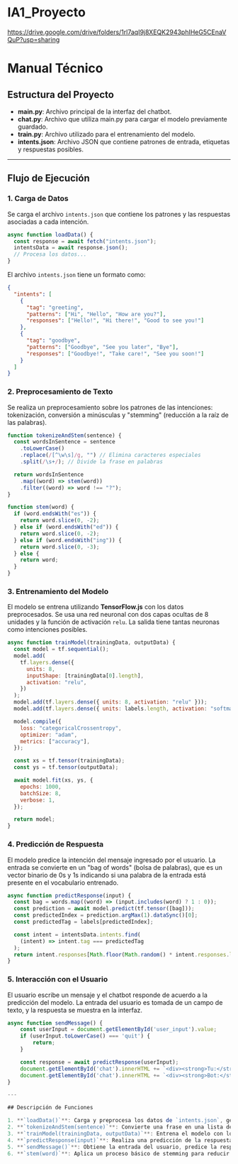# IA1_Proyecto

https://drive.google.com/drive/folders/1rl7aqI9j8XEQK2943phIHeG5CEnaVQuP?usp=sharing

# Manual Técnico

## Estructura del Proyecto

- **main.py**: Archivo principal de la interfaz del chatbot.
- **chat.py**: Archivo que utiliza main.py para cargar el modelo previamente guardado.
- **train.py**: Archivo utilizado para el entrenamiento del modelo.
- **intents.json**: Archivo JSON que contiene patrones de entrada, etiquetas y respuestas posibles.

---

## Flujo de Ejecución

### 1. **Carga de Datos**

Se carga el archivo `intents.json` que contiene los patrones y las respuestas asociadas a cada intención.

```js
async function loadData() {
  const response = await fetch("intents.json");
  intentsData = await response.json();
  // Procesa los datos...
}
```

El archivo `intents.json` tiene un formato como:

```json
{
  "intents": [
    {
      "tag": "greeting",
      "patterns": ["Hi", "Hello", "How are you?"],
      "responses": ["Hello!", "Hi there!", "Good to see you!"]
    },
    {
      "tag": "goodbye",
      "patterns": ["Goodbye", "See you later", "Bye"],
      "responses": ["Goodbye!", "Take care!", "See you soon!"]
    }
  ]
}
```

### 2. **Preprocesamiento de Texto**

Se realiza un preprocesamiento sobre los patrones de las intenciones: tokenización, conversión a minúsculas y "stemming" (reducción a la raíz de las palabras).

```js
function tokenizeAndStem(sentence) {
  const wordsInSentence = sentence
    .toLowerCase()
    .replace(/[^\w\s]/g, "") // Elimina caracteres especiales
    .split(/\s+/); // Divide la frase en palabras

  return wordsInSentence
    .map((word) => stem(word))
    .filter((word) => word !== "?");
}

function stem(word) {
  if (word.endsWith("es")) {
    return word.slice(0, -2);
  } else if (word.endsWith("ed")) {
    return word.slice(0, -2);
  } else if (word.endsWith("ing")) {
    return word.slice(0, -3);
  } else {
    return word;
  }
}
```

### 3. **Entrenamiento del Modelo**

El modelo se entrena utilizando **TensorFlow.js** con los datos preprocesados. Se usa una red neuronal con dos capas ocultas de 8 unidades y la función de activación `relu`. La salida tiene tantas neuronas como intenciones posibles.

```js
async function trainModel(trainingData, outputData) {
  const model = tf.sequential();
  model.add(
    tf.layers.dense({
      units: 8,
      inputShape: [trainingData[0].length],
      activation: "relu",
    })
  );
  model.add(tf.layers.dense({ units: 8, activation: "relu" }));
  model.add(tf.layers.dense({ units: labels.length, activation: "softmax" }));

  model.compile({
    loss: "categoricalCrossentropy",
    optimizer: "adam",
    metrics: ["accuracy"],
  });

  const xs = tf.tensor(trainingData);
  const ys = tf.tensor(outputData);

  await model.fit(xs, ys, {
    epochs: 1000,
    batchSize: 8,
    verbose: 1,
  });

  return model;
}
```

### 4. **Predicción de Respuesta**

El modelo predice la intención del mensaje ingresado por el usuario. La entrada se convierte en un "bag of words" (bolsa de palabras), que es un vector binario de 0s y 1s indicando si una palabra de la entrada está presente en el vocabulario entrenado.

```js
async function predictResponse(input) {
  const bag = words.map((word) => (input.includes(word) ? 1 : 0));
  const prediction = await model.predict(tf.tensor([bag]));
  const predictedIndex = prediction.argMax(1).dataSync()[0];
  const predictedTag = labels[predictedIndex];

  const intent = intentsData.intents.find(
    (intent) => intent.tag === predictedTag
  );
  return intent.responses[Math.floor(Math.random() * intent.responses.length)];
}
```

### 5. **Interacción con el Usuario**

El usuario escribe un mensaje y el chatbot responde de acuerdo a la predicción del modelo. La entrada del usuario es tomada de un campo de texto, y la respuesta se muestra en la interfaz.

```js
async function sendMessage() {
    const userInput = document.getElementById('user_input').value;
    if (userInput.toLowerCase() === 'quit') {
        return;
    }

    const response = await predictResponse(userInput);
    document.getElementById('chat').innerHTML += `<div><strong>Tu:</strong> ${userInput}</div>`;
    document.getElementById('chat').innerHTML += `<div><strong>Bot:</strong> ${response}</div>`;
}

---

## Descripción de Funciones

1. **`loadData()`**: Carga y preprocesa los datos de `intents.json`, genera el vocabulario y prepara los datos para el entrenamiento.
2. **`tokenizeAndStem(sentence)`**: Convierte una frase en una lista de palabras procesadas.
3. **`trainModel(trainingData, outputData)`**: Entrena el modelo con los datos procesados utilizando una red neuronal de TensorFlow.js.
4. **`predictResponse(input)`**: Realiza una predicción de la respuesta del chatbot basada en la entrada del usuario.
5. **`sendMessage()`**: Obtiene la entrada del usuario, predice la respuesta del modelo y la muestra en la interfaz.
6. **`stem(word)`**: Aplica un proceso básico de stemming para reducir las palabras a su raíz.
```
